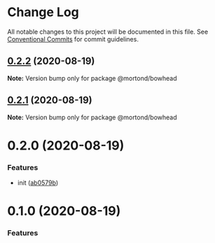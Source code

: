 # Change Log

All notable changes to this project will be documented in this file.
See [Conventional Commits](https://conventionalcommits.org) for commit guidelines.

## [0.2.2](https://github.com/daithimorton/bowhead/compare/@mortond/bowhead@0.2.1...@mortond/bowhead@0.2.2) (2020-08-19)

**Note:** Version bump only for package @mortond/bowhead





## [0.2.1](https://github.com/daithimorton/bowhead/compare/@mortond/bowhead@0.2.0...@mortond/bowhead@0.2.1) (2020-08-19)

**Note:** Version bump only for package @mortond/bowhead





# 0.2.0 (2020-08-19)


### Features

* init ([ab0579b](https://github.com/daithimorton/bowhead/commit/ab0579b49202f38dc1997c76b14121f9c8fd9679))





# 0.1.0 (2020-08-19)


### Features
